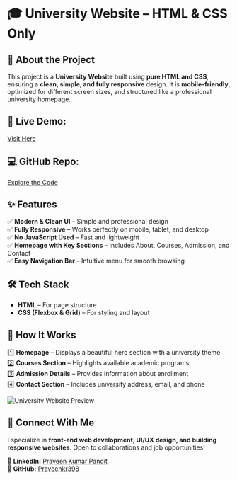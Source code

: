 # 🎓 University Website – HTML & CSS Only  

## 🚀 About the Project  
This project is a **University Website** built using **pure HTML and CSS**, ensuring a **clean, simple, and fully responsive** design. It is **mobile-friendly**, optimized for different screen sizes, and structured like a professional university homepage.  

## 🔗 **Live Demo:** 
[Visit Here](https://praveenkr398.github.io/UniversityWebsite/)  
## 💻 **GitHub Repo:**
[Explore the Code](https://github.com/Praveenkr398/UniversityWebsite)  

## ✨ Features  
✅ **Modern & Clean UI** – Simple and professional design  
✅ **Fully Responsive** – Works perfectly on mobile, tablet, and desktop  
✅ **No JavaScript Used** – Fast and lightweight  
✅ **Homepage with Key Sections** – Includes About, Courses, Admission, and Contact  
✅ **Easy Navigation Bar** – Intuitive menu for smooth browsing  

## 🛠 Tech Stack  
- **HTML** – For page structure  
- **CSS (Flexbox & Grid)** – For styling and layout  

## 🎯 How It Works  
1️⃣ **Homepage** – Displays a beautiful hero section with a university theme  
2️⃣ **Courses Section** – Highlights available academic programs  
3️⃣ **Admission Details** – Provides information about enrollment  
4️⃣ **Contact Section** – Includes university address, email, and phone  


![University Website Preview](https://github.com/user-attachments/assets/ee6caaf8-33db-4c57-8c19-9dfe9ec6b435)


## 📢 Connect With Me  
I specialize in **front-end web development, UI/UX design, and building responsive websites**. Open to collaborations and job opportunities!  

📌 **LinkedIn:** [Praveen Kumar Pandit](https://www.linkedin.com/in/Praveenkr398)  
📌 **GitHub:** [Praveenkr398](https://github.com/Praveenkr398)  
